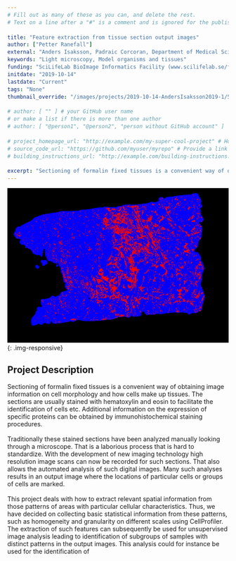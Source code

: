 ```yaml
---
# Fill out as many of these as you can, and delete the rest.
# Text on a line after a "#" is a comment and is ignored for the published page.

title: "Feature extraction from tissue section output images"
author: ["Petter Ranefall"]
external: "Anders Isaksson, Padraic Corcoran, Department of Medical Sciences, UU"
keywords: "Light microscopy, Model organisms and tissues"
funding: "SciLifeLab BioImage Informatics Facility (www.scilifelab.se/facilities/bioimage-informatics)"
initdate: "2019-10-14"
lastdate: "Current"
tags: "None"
thumbnail_override: "/images/projects/2019-10-14-AndersIsaksson2019-1/5e2074cb59378.png"

# author: [ "" ] # your GitHub user name
# or make a list if there is more than one author
# author: [ "@person1", "@person2", "person without GitHub account" ]

# project_homepage_url: "http://example.com/my-super-cool-project" # Homepage for this project
# source_code_url: "https://github.com/myuser/myrepo" # Provide a link to your code
# building_instructions_url: "http://example.com/building-instructions.pdf" # how to build the model out of LEGO (*not* how to build the source code)

excerpt: "Sectioning of formalin fixed tissues is a convenient way of obtaining image information on cell morphology and how cells make up tissues. The sections are usually stained with hematoxylin and eosin to..."
---
```


![Feature extraction from tissue section output images](/images/projects/2019-10-14-AndersIsaksson2019-1/5e2074cb59378.png){: .img-responsive}
## Project Description
Sectioning of formalin fixed tissues is a convenient way of obtaining image information on cell morphology and how cells make up tissues. The sections are usually stained with hematoxylin and eosin to facilitate the identification of cells etc. Additional information on the expression of specific proteins can be obtained by immunohistochemical staining procedures.<br/><br/>Traditionally these stained sections have been analyzed manually looking through a microscope. That is a laborious process that is hard to standardize. With the development of new imaging technology high resolution image scans can now be recorded for such sections. That also allows the automated analysis of such digital images. Many such analyses results in an output image where the locations of particular cells or groups of cells are marked.<br/><br/>This project deals with how to extract relevant spatial information from those patterns of areas with particular cellular characteristics. Thus, we have decided on collecting basic statistical information from these patterns, such as homogeneity and granularity on different scales using CellProfiler. The extraction of such features can subsequently be used for unsupervised image analysis leading to identification of subgroups of samples with distinct patterns in the output images. This analysis could for instance be used for the identification of
